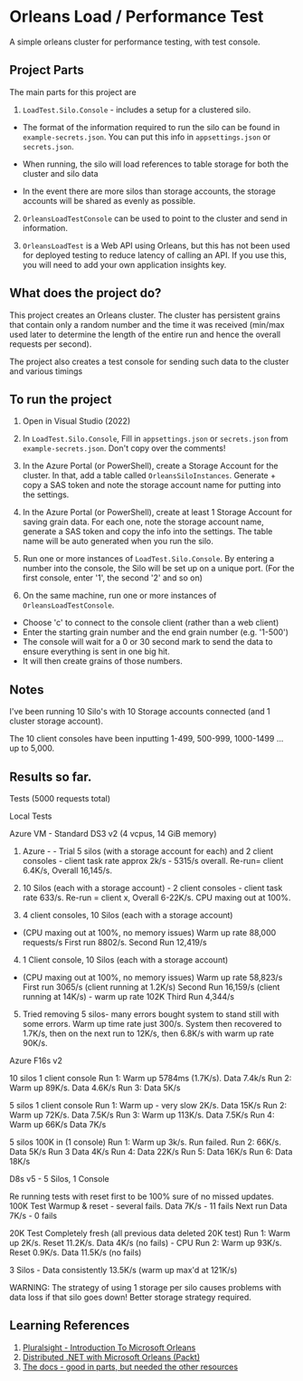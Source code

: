 # Orleans Load / Performance Test

A simple orleans cluster for performance testing, with test console.

## Project Parts

The main parts for this project are

1. `LoadTest.Silo.Console` - includes a setup for a clustered silo. 

- The format of the information required to run the silo can be found in `example-secrets.json`. You can put this info in `appsettings.json` or `secrets.json`.

- When running, the silo will load references to table storage for both the cluster and silo data

- In the event there are more silos than storage accounts, the storage accounts will be shared as evenly as possible.

2. `OrleansLoadTestConsole` can be used to point to the cluster and send in information.

3. `OrleansLoadTest` is a Web API using Orleans, but this has not been used for deployed testing to reduce latency of calling an API. If you use this, you will need to add your own application insights key.

## What does the project do?

This project creates an Orleans cluster. The cluster has persistent grains that contain only a random number and the time it was received (min/max used later to determine the length of the entire run and hence the overall requests per second).

The project also creates a test console for sending such data to the cluster and various timings

## To run the project

1. Open in Visual Studio (2022)
2. In `LoadTest.Silo.Console`, Fill in `appsettings.json` or `secrets.json` from `example-secrets.json`. Don't copy over the comments!

3. In the Azure Portal (or PowerShell), create a Storage Account for the cluster. In that, add a table called `OrleansSiloInstances`. Generate + copy a SAS token and note the storage account name for putting into the settings.

4. In the Azure Portal (or PowerShell), create at least 1 Storage Account for saving grain data. For each one, note the storage account name, generate a SAS token and copy the info into the settings. The table name will be auto generated when you run the silo. 

5. Run one or more instances of `LoadTest.Silo.Console`. By entering a number into the console, the Silo will be set up on a unique port. (For the first console, enter '1', the second '2' and so on)

6. On the same machine, run one or more instances of `OrleansLoadTestConsole`. 

- Choose 'c' to connect to the console client (rather than a web client)
- Enter the starting grain number and the end grain number (e.g. '1-500')
- The console will wait for a 0 or 30 second mark to send the data to ensure everything is sent in one big hit. 
- It will then create grains of those numbers.


## Notes

I've been running 10 Silo's with 10 Storage accounts connected (and 1 cluster storage account).

The 10 client consoles have been inputting 1-499, 500-999, 1000-1499 ... up to 5,000.

## Results so far.

Tests (5000 requests total)

Local Tests

Azure VM - Standard DS3 v2 (4 vcpus, 14 GiB memory)

  1. Azure - - Trial 5 silos (with a storage account for each) and 2 client consoles - client task rate approx 2k/s - 5315/s overall. Re-run= client 6.4K/s, Overall 16,145/s.

  2. 10 Silos (each with a storage account) - 2 client consoles - client task rate 633/s. Re-run = client x, Overall 6-22K/s. CPU maxing out at 100%.

  3. 4 client consoles, 10 Silos (each with a storage account)
  - (CPU maxing out at 100%, no memory issues)
  Warm up rate 88,000 requests/s
   First run 8802/s. 
   Second Run 12,419/s

   4. 1 Client console, 10 Silos (each with a storage account) 
  - (CPU maxing out at 100%, no memory issues)
   Warm up rate 58,823/s
   First run 3065/s  (client running at 1.2K/s)
   Second Run 16,159/s (client running at 14K/s) - warm up rate 102K
   Third Run 4,344/s

5. Tried removing 5 silos- many errors bought system to stand still with some errors. Warm up time rate just 300/s.
   System then recovered to 1.7K/s, then on the next run to 12K/s, then 6.8K/s with warm up rate 90K/s.

  
  Azure F16s v2

  10 silos
  1 client console
  Run 1: Warm up 5784ms (1.7K/s). Data 7.4k/s
  Run 2: Warm up 89K/s. Data 4.6K/s
  Run 3: Data 5K/s

  5 silos
  1 client console
  Run 1: Warm up - very slow 2K/s. Data 15K/s
  Run 2: Warm up 72K/s. Data 7.5K/s
  Run 3: Warm up 113K/s. Data 7.5K/s
  Run 4: Warm up 66K/s Data 7K/s


  5 silos 100K in (1 console)
  Run 1: Warm up 3k/s. Run failed.
  Run 2: 66K/s. Data 5K/s
  Run 3 Data 4K/s
  Run 4: Data 22K/s
  Run 5: Data 16K/s
  Run 6: Data 18K/s

  
  D8s v5 - 5 Silos, 1 Console

  Re running tests with reset first to be 100% sure of no missed updates.
  100K Test
  Warmup & reset - several fails. Data 7K/s - 11 fails
  Next run Data 7K/s - 0 fails

 20K Test
  Completely fresh (all previous data deleted 20K test)
  Run 1: Warm up 2K/s. Reset 11.2K/s. Data 4K/s (no fails) - CPU
  Run 2: Warm up 93K/s. Reset 0.9K/s. Data 11.5K/s (no fails)


  3 Silos - Data consistently 13.5K/s (warm up max'd at 121K/s)



WARNING: The strategy of using 1 storage per silo causes problems with data loss if that silo goes down! Better storage strategy required.



  ## Learning References

  1. [Pluralsight - Introduction To Microsoft Orleans](https://app.pluralsight.com/library/courses/microsoft-orleans-introduction/table-of-contents)
  2. [Distributed .NET with Microsoft Orleans (Packt)](https://www.packtpub.com/product/distributed-net-with-microsoft-orleans/9781801818971)
  3. [The docs - good in parts, but needed the other resources](https://dotnet.github.io/orleans/docs/index.html)